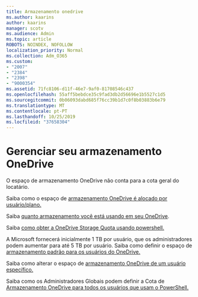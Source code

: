 ```yaml
---
title: Armazenamento onedrive
ms.author: kaarins
author: kaarins
manager: scotv
ms.audience: Admin
ms.topic: article
ROBOTS: NOINDEX, NOFOLLOW
localization_priority: Normal
ms.collection: Adm_O365
ms.custom:
- "2007"
- "2384"
- "2398"
- "9000354"
ms.assetid: 71fc8106-d11f-46e7-9af0-81708546c437
ms.openlocfilehash: 55aff5bebdce35c9fad3db2d56696e1b5527c1d5
ms.sourcegitcommit: 0b06093dabd685f76cc39b1d7c0f8b03883b6e79
ms.translationtype: MT
ms.contentlocale: pt-PT
ms.lasthandoff: 10/25/2019
ms.locfileid: "37658304"
---
```

# <a name="manage-your-onedrive-storage"></a>Gerenciar seu armazenamento OneDrive

O espaço de armazenamento OneDrive não conta para a cota geral do locatário. 

Saiba como o espaço de [armazenamento OneDrive é alocado por usuário/plano.](https://docs.microsoft.com/office365/servicedescriptions/onedrive-for-business-service-description?redirectedfrom=MSDN#storage-space-per-user)

Saiba [quanto armazenamento você está usando em seu OneDrive](https://support.office.com/article/manage-your-onedrive-for-business-storage-31519161-059c-4764-b6f8-f5cd29f7fe68).

Saiba [como obter a OneDrive Storage Quota usando powershell.](https://gallery.technet.microsoft.com/scriptcenter/OneDrive-for-Business-0cb45614)

A Microsoft fornecerá inicialmente 1 TB por usuário, que os administradores podem aumentar para até 5 TB por usuário. Saiba como definir o espaço de [armazenamento padrão para os usuários do OneDrive.](https://docs.microsoft.com/onedrive/set-default-storage-space)

Saiba como alterar o espaço de [armazenamento OneDrive de um usuário específico.](https://docs.microsoft.com/onedrive/change-user-storage)

Saiba como os Administradores Globais podem definir a Cota de [Armazenamento OneDrive para todos os usuários que usam o PowerShell.](https://gallery.technet.microsoft.com/office/How-to-set-OneDrive-for-8b61365b)
  